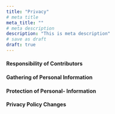 ```yaml
---
title: "Privacy"
# meta title
meta_title: ""
# meta description
description: "This is meta description"
# save as draft
draft: true
---
```


#### Responsibility of Contributors



#### Gathering of Personal Information



#### Protection of Personal- Information



#### Privacy Policy Changes

